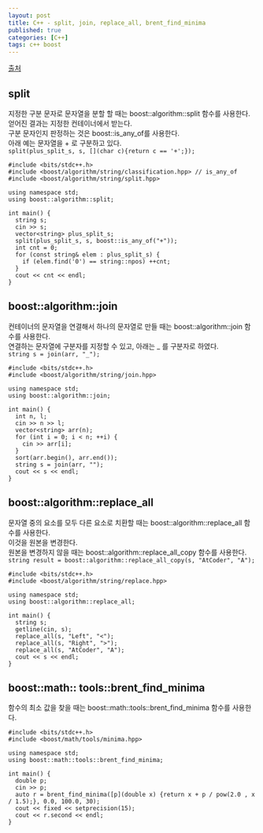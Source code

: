 ```yaml
---
layout: post
title: C++ - split, join, replace_all, brent_find_minima
published: true
categories: [C++]
tags: c++ boost 
---
```

[출처](https://qiita.com/Lily0727K/items/ab089a4974c614e7f861 )   
  
## split
지정한 구분 문자로 문자열을 분할 할 때는 boost::algorithm::split 함수를 사용한다.  
얻어진 결과는 지정한 컨테이너에서 받는다.  
구분 문자인지 판정하는 것은 boost::is_any_of를 사용한다.  
아래 예는 문자열을 + 로 구분하고 있다.  
`split(plus_split_s, s, [](char c){return c == '+';});`    
  
```
#include <bits/stdc++.h>
#include <boost/algorithm/string/classification.hpp> // is_any_of
#include <boost/algorithm/string/split.hpp>

using namespace std;
using boost::algorithm::split;

int main() {
  string s;
  cin >> s;
  vector<string> plus_split_s;
  split(plus_split_s, s, boost::is_any_of("+"));
  int cnt = 0;
  for (const string& elem : plus_split_s) {
    if (elem.find('0') == string::npos) ++cnt;
  }
  cout << cnt << endl;
}
```
  
  
  
## boost::algorithm::join
컨테이너의 문자열을 연결해서 하나의 문자열로 만들 때는 boost::algorithm::join 함수를 사용한다.  
연결하는 문자열에 구분자를 지정할 수 있고, 아래는 _ 를 구분자로 하였다.   
`string s = join(arr, "_");`  
  
```
#include <bits/stdc++.h>
#include <boost/algorithm/string/join.hpp>

using namespace std; 
using boost::algorithm::join;

int main() {
  int n, l;
  cin >> n >> l;
  vector<string> arr(n);
  for (int i = 0; i < n; ++i) {
    cin >> arr[i];
  }
  sort(arr.begin(), arr.end());
  string s = join(arr, "");
  cout << s << endl;
}
```
  
  
  
## boost::algorithm::replace_all
문자열 중의 요소를 모두 다른 요소로 치환할 때는 boost::algorithm::replace_all 함수를 사용한다.  
이것을 원본을 변경한다.  
원본을 변경하지 않을 때는 boost::algorithm::replace_all_copy 함수를 사용한다.  
`string result = boost::algorithm::replace_all_copy(s, "AtCoder", "A");`  
    
```
#include <bits/stdc++.h>
#include <boost/algorithm/string/replace.hpp>

using namespace std;
using boost::algorithm::replace_all;

int main() {
  string s;
  getline(cin, s);
  replace_all(s, "Left", "<");
  replace_all(s, "Right", ">");
  replace_all(s, "AtCoder", "A");
  cout << s << endl;
}
```
  
  
  
## boost::math:: tools::brent_find_minima
함수의 최소 값을 찾을 때는 boost::math::tools::brent_find_minima 함수를 사용한다.  
  
```
#include <bits/stdc++.h>
#include <boost/math/tools/minima.hpp>

using namespace std;
using boost::math::tools::brent_find_minima;

int main() {
  double p;
  cin >> p;
  auto r = brent_find_minima([p](double x) {return x + p / pow(2.0 , x / 1.5);}, 0.0, 100.0, 30);
  cout << fixed << setprecision(15);
  cout << r.second << endl;
}
```
  
